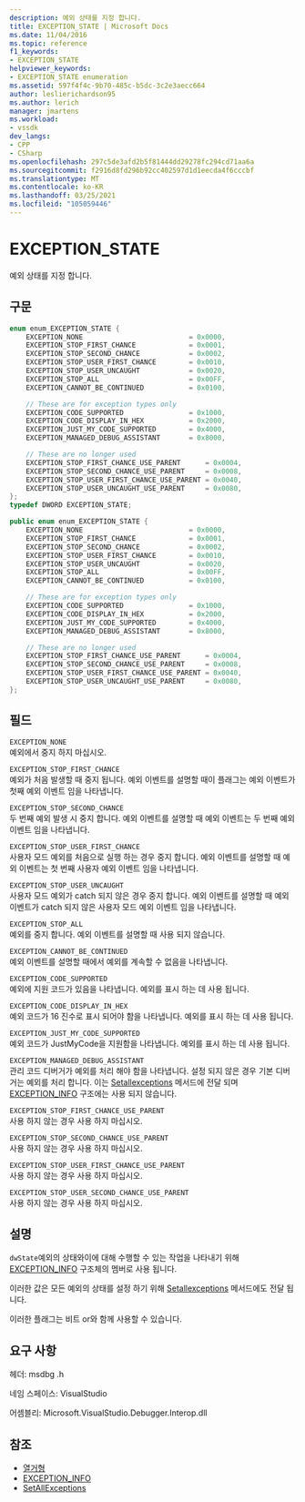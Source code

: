 ```yaml
---
description: 예외 상태를 지정 합니다.
title: EXCEPTION_STATE | Microsoft Docs
ms.date: 11/04/2016
ms.topic: reference
f1_keywords:
- EXCEPTION_STATE
helpviewer_keywords:
- EXCEPTION_STATE enumeration
ms.assetid: 597f4f4c-9b70-485c-b5dc-3c2e3aecc664
author: leslierichardson95
ms.author: lerich
manager: jmartens
ms.workload:
- vssdk
dev_langs:
- CPP
- CSharp
ms.openlocfilehash: 297c5de3afd2b5f81444dd29278fc294cd71aa6a
ms.sourcegitcommit: f2916d8fd296b92cc402597d1d1eecda4f6cccbf
ms.translationtype: MT
ms.contentlocale: ko-KR
ms.lasthandoff: 03/25/2021
ms.locfileid: "105059446"
---
```

# <a name="exception_state"></a>EXCEPTION_STATE
예외 상태를 지정 합니다.

## <a name="syntax"></a>구문

```cpp
enum enum_EXCEPTION_STATE {
    EXCEPTION_NONE                          = 0x0000,
    EXCEPTION_STOP_FIRST_CHANCE             = 0x0001,
    EXCEPTION_STOP_SECOND_CHANCE            = 0x0002,
    EXCEPTION_STOP_USER_FIRST_CHANCE        = 0x0010,
    EXCEPTION_STOP_USER_UNCAUGHT            = 0x0020,
    EXCEPTION_STOP_ALL                      = 0x00FF,
    EXCEPTION_CANNOT_BE_CONTINUED           = 0x0100,

    // These are for exception types only
    EXCEPTION_CODE_SUPPORTED                = 0x1000,
    EXCEPTION_CODE_DISPLAY_IN_HEX           = 0x2000,
    EXCEPTION_JUST_MY_CODE_SUPPORTED        = 0x4000,
    EXCEPTION_MANAGED_DEBUG_ASSISTANT       = 0x8000,

    // These are no longer used
    EXCEPTION_STOP_FIRST_CHANCE_USE_PARENT      = 0x0004,
    EXCEPTION_STOP_SECOND_CHANCE_USE_PARENT     = 0x0008,
    EXCEPTION_STOP_USER_FIRST_CHANCE_USE_PARENT = 0x0040,
    EXCEPTION_STOP_USER_UNCAUGHT_USE_PARENT     = 0x0080,
};
typedef DWORD EXCEPTION_STATE;
```

```csharp
public enum enum_EXCEPTION_STATE {
    EXCEPTION_NONE                          = 0x0000,
    EXCEPTION_STOP_FIRST_CHANCE             = 0x0001,
    EXCEPTION_STOP_SECOND_CHANCE            = 0x0002,
    EXCEPTION_STOP_USER_FIRST_CHANCE        = 0x0010,
    EXCEPTION_STOP_USER_UNCAUGHT            = 0x0020,
    EXCEPTION_STOP_ALL                      = 0x00FF,
    EXCEPTION_CANNOT_BE_CONTINUED           = 0x0100,

    // These are for exception types only
    EXCEPTION_CODE_SUPPORTED                = 0x1000,
    EXCEPTION_CODE_DISPLAY_IN_HEX           = 0x2000,
    EXCEPTION_JUST_MY_CODE_SUPPORTED        = 0x4000,
    EXCEPTION_MANAGED_DEBUG_ASSISTANT       = 0x8000,

    // These are no longer used
    EXCEPTION_STOP_FIRST_CHANCE_USE_PARENT      = 0x0004,
    EXCEPTION_STOP_SECOND_CHANCE_USE_PARENT     = 0x0008,
    EXCEPTION_STOP_USER_FIRST_CHANCE_USE_PARENT = 0x0040,
    EXCEPTION_STOP_USER_UNCAUGHT_USE_PARENT     = 0x0080,
};
```

## <a name="fields"></a>필드
`EXCEPTION_NONE`\
예외에서 중지 하지 마십시오.

`EXCEPTION_STOP_FIRST_CHANCE`\
예외가 처음 발생할 때 중지 됩니다. 예외 이벤트를 설명할 때이 플래그는 예외 이벤트가 첫째 예외 이벤트 임을 나타냅니다.

`EXCEPTION_STOP_SECOND_CHANCE`\
두 번째 예외 발생 시 중지 합니다. 예외 이벤트를 설명할 때 예외 이벤트는 두 번째 예외 이벤트 임을 나타냅니다.

`EXCEPTION_STOP_USER_FIRST_CHANCE`\
사용자 모드 예외를 처음으로 실행 하는 경우 중지 합니다. 예외 이벤트를 설명할 때 예외 이벤트는 첫 번째 사용자 예외 이벤트 임을 나타냅니다.

`EXCEPTION_STOP_USER_UNCAUGHT`\
사용자 모드 예외가 catch 되지 않은 경우 중지 합니다. 예외 이벤트를 설명할 때 예외 이벤트가 catch 되지 않은 사용자 모드 예외 이벤트 임을 나타냅니다.

`EXCEPTION_STOP_ALL`\
예외를 중지 합니다. 예외 이벤트를 설명할 때 사용 되지 않습니다.

`EXCEPTION_CANNOT_BE_CONTINUED`\
예외 이벤트를 설명할 때에서 예외를 계속할 수 없음을 나타냅니다.

`EXCEPTION_CODE_SUPPORTED`\
예외에 지원 코드가 있음을 나타냅니다. 예외를 표시 하는 데 사용 됩니다.

`EXCEPTION_CODE_DISPLAY_IN_HEX`\
예외 코드가 16 진수로 표시 되어야 함을 나타냅니다. 예외를 표시 하는 데 사용 됩니다.

`EXCEPTION_JUST_MY_CODE_SUPPORTED`\
예외 코드가 JustMyCode을 지원함을 나타냅니다. 예외를 표시 하는 데 사용 됩니다.

`EXCEPTION_MANAGED_DEBUG_ASSISTANT`\
관리 코드 디버거가 예외를 처리 해야 함을 나타냅니다. 설정 되지 않은 경우 기본 디버거는 예외를 처리 합니다. 이는 [Setallexceptions](../../../extensibility/debugger/reference/idebugengine3-setallexceptions.md) 메서드에 전달 되며 [EXCEPTION_INFO](../../../extensibility/debugger/reference/exception-info.md) 구조에는 사용 되지 않습니다.

`EXCEPTION_STOP_FIRST_CHANCE_USE_PARENT`\
사용 하지 않는 경우 사용 하지 마십시오.

`EXCEPTION_STOP_SECOND_CHANCE_USE_PARENT`\
사용 하지 않는 경우 사용 하지 마십시오.

`EXCEPTION_STOP_USER_FIRST_CHANCE_USE_PARENT`\
사용 하지 않는 경우 사용 하지 마십시오.

`EXCEPTION_STOP_USER_SECOND_CHANCE_USE_PARENT`\
사용 하지 않는 경우 사용 하지 마십시오.

## <a name="remarks"></a>설명
`dwState`예외의 상태와이에 대해 수행할 수 있는 작업을 나타내기 위해 [EXCEPTION_INFO](../../../extensibility/debugger/reference/exception-info.md) 구조체의 멤버로 사용 됩니다.

이러한 값은 모든 예외의 상태를 설정 하기 위해 [Setallexceptions](../../../extensibility/debugger/reference/idebugengine3-setallexceptions.md) 메서드에도 전달 됩니다.

이러한 플래그는 비트 or와 함께 사용할 수 있습니다.

## <a name="requirements"></a>요구 사항
헤더: msdbg .h

네임 스페이스: VisualStudio

어셈블리: Microsoft.VisualStudio.Debugger.Interop.dll

## <a name="see-also"></a>참조
- [열거형](../../../extensibility/debugger/reference/enumerations-visual-studio-debugging.md)
- [EXCEPTION_INFO](../../../extensibility/debugger/reference/exception-info.md)
- [SetAllExceptions](../../../extensibility/debugger/reference/idebugengine3-setallexceptions.md)
